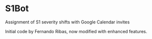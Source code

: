 # S1Bot
Assignment of S1 severity shifts with Google Calendar invites

Initial code by Fernando Ribas, now modified with enhanced features. 

